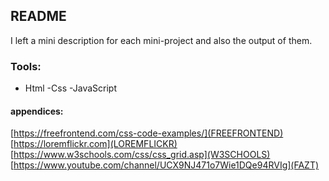 ## README

I left a mini description for each mini-project and also the output of them. 

### Tools:

- Html
-Css
-JavaScript




#### appendices:

  [https://freefrontend.com/css-code-examples/](FREEFRONTEND)
  [https://loremflickr.com](LOREMFLICKR)
  [https://www.w3schools.com/css/css_grid.asp](W3SCHOOLS)
  [https://www.youtube.com/channel/UCX9NJ471o7Wie1DQe94RVIg](FAZT)
